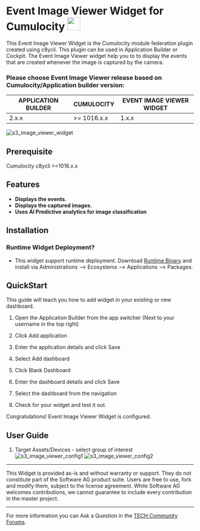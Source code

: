
# Event Image Viewer Widget for Cumulocity [<img width="35" src="https://user-images.githubusercontent.com/32765455/211497905-561e9197-18b9-43d5-a023-071d3635f4eb.png"/>](https://github.com/SoftwareAG/cumulocity-event-image-viewer-widget-plugin/releases/download/1.0.0/sag-ps-pkg-event-image-viewer-runtime-widget-1.0.0.zip)

This Event Image Viewer Widget is the Cumulocity module federation plugin created using c8ycli. This plugin can be used in Application Builder or Cockpit.
The Event Image Viewer widget help you to to display the events that are created whenever the image is captured by the camera.

### Please choose Event Image Viewer release based on Cumulocity/Application builder version:

| APPLICATION BUILDER | CUMULOCITY  | EVENT IMAGE VIEWER WIDGET |
|---------------------|-------------|---------------------------|
| 2.x.x               | >= 1016.x.x | 1.x.x                     | 


![s3_image_viewer_widget](https://user-images.githubusercontent.com/70568133/102998337-fe3a5980-454c-11eb-8fee-51ad96c5c927.PNG)



## Prerequisite
   Cumulocity c8ycli >=1016.x.x
   
## Features

 *  **Displays the events.**
 *  **Displays the captured images.** 
 *  **Uses AI Predictive analytics for image classification** 
 
## Installation

### Runtime Widget Deployment?

* This widget support runtime deployment. Download [Runtime Binary](https://github.com/SoftwareAG/cumulocity-event-image-viewer-widget-plugin/releases/download/1.0.0/sag-ps-pkg-event-image-viewer-runtime-widget-1.0.0.zip) and install via Administrations --> Ecosystems --> Applications --> Packages.


## QuickStart
This guide will teach you how to add widget in your existing or new dashboard.

1. Open the Application Builder from the app switcher (Next to your username in the top right)

2. Click Add application

3. Enter the application details and click Save

4. Select Add dashboard

5. Click Blank Dashboard

6. Enter the dashboard details and click Save

7. Select the dashboard from the navigation

8. Check for your widget and test it out.

Congratulations! Event Image Viewer Widget is configured.


## User Guide

1. Target Assets/Devices - select group of interest
![s3_image_viewer_config1](https://user-images.githubusercontent.com/70568133/102999005-473edd80-454e-11eb-9a09-9bb6aac913a4.PNG)
![s3_image_viewer_config2](https://user-images.githubusercontent.com/70568133/102999029-50c84580-454e-11eb-8787-236fcc998985.PNG)


------------------------------

This Widget is provided as-is and without warranty or support. They do not constitute part of the Software AG product suite. Users are free to use, fork and modify them, subject to the license agreement. While Software AG welcomes contributions, we cannot guarantee to include every contribution in the master project.
_____________________
For more information you can Ask a Question in the [TECH Community Forums](https://tech.forums.softwareag.com/tag/Cumulocity-IoT).
